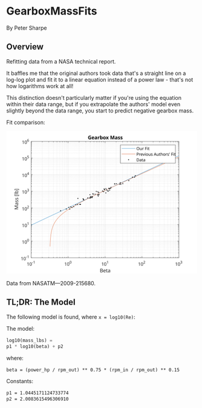 # GearboxMassFits
By Peter Sharpe

## Overview

Refitting data from a NASA technical report.

It baffles me that the original authors took data that's a straight line on a log-log plot and fit it to a linear equation instead of a power law - that's not how logarithms work at all!

This distinction doesn't particularly matter if you're using the equation within their data range, but if you extrapolate the authors' model even slightly beyond the data range, you start to predict negative gearbox mass.

Fit comparison:

![Fit Display](gearboxmassfit.svg)

Data from NASATM—2009-215680.

## TL;DR: The Model

The following model is found, where `x = log10(Re)`:

The model:
```python
log10(mass_lbs) = 
p1 * log10(beta) + p2
```
where:
```
beta = (power_hp / rpm_out) ** 0.75 * (rpm_in / rpm_out) ** 0.15
```

Constants:
```
p1 = 1.0445171124733774
p2 = 2.0083615496306910
```
